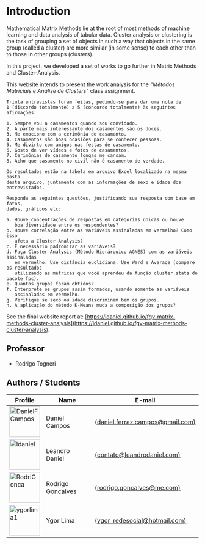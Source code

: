 # Introduction

Mathematical Matrix Methods lie at the root of most methods of machine learning and data analysis of tabular data. Cluster analysis or clustering is the task of grouping a set of objects in such a way that objects in the same group (called a cluster) are more similar (in some sense) to each other than to those in other groups (clusters).

In this project, we developed a set of works to go further in Matrix Methods and Cluster-Analysis.

This website intends to present the work analysis for the *"Métodos Matriciais e Análise de Clusters"* class assignment.

```
Trinta entrevistas foram feitas, pedindo-se para dar uma nota de 
1 (discordo totalmente) a 5 (concordo totalmente) às seguintes afirmações:

1. Sempre vou a casamentos quando sou convidado.
2. A parte mais interessante dos casamentos são os doces.
3. Me emociono com a cerimônia de casamento.
4. Casamentos são boas ocasiões para se conhecer pessoas.
5. Me divirto com amigos nas festas de casamento.
6. Gosto de ver vídeos e fotos de casamentos.
7. Cerimônias de casamento longas me cansam.
8. Acho que casamento no civil não é casamento de verdade.

Os resultados estão na tabela em arquivo Excel localizado na mesma pasta
deste arquivo, juntamente com as informações de sexo e idade dos entrevistados.

Responda as seguintes questões, justificando sua resposta com base em fatos, 
dados, gráficos etc:

a. Houve concentrações de respostas em categorias únicas ou houve 
   boa diversidade entre os respondentes?
b. Houve correlação entre as variáveis assinaladas em vermelho? Como isso 
   afeta a Cluster Analysis?
c. É necessário padronizar as variáveis?
d. Faça Cluster Analysis (Método Hierárquico AGNES) com as variáveis assinaladas 
   em vermelho. Use distância euclidiana. Use Ward e Average (compare os resultados 
   utilizando as métricas que você aprendeu da função cluster.stats do pacote fpc). 
e. Quantos grupos foram obtidos? 
f. Interprete os grupos assim formados, usando somente as variáveis 
   assinaladas em vermelho.
g. Verifique se sexo ou idade discriminam bem os grupos.
h. A aplicação do método K-Means muda a composição dos grupos?
```
See the final website report at: [https://ldaniel.github.io/fgv-matrix-methods-cluster-analysis](https://ldaniel.github.io/fgv-matrix-methods-cluster-analysis).

## Professor
- Rodrigo Togneri

## Authors / Students
|Profile|Name|E-mail|
|---|---|---|
|<a href="https://github.com/DanielFCampos"><img src="https://avatars2.githubusercontent.com/u/31582602?s=460&v=4" title="DanielFCampos" width="80" height="80"></a>|Daniel Campos|[(daniel.ferraz.campos@gmail.com)](daniel.ferraz.campos@gmail.com)|
|<a href="https://github.com/ldaniel"><img src="https://avatars2.githubusercontent.com/u/205534?s=460&v=4" title="ldaniel" width="80" height="80"></a>|Leandro Daniel|[(contato@leandrodaniel.com)](contato@leandrodaniel.com)|
|<a href="https://github.com/RodriGonca"><img src="https://avatars2.githubusercontent.com/u/50252438?s=460&v=4" title="RodriGonca" width="80" height="80"></a>|Rodrigo Goncalves|[(rodrigo.goncalves@me.com)](rodrigo.goncalves@me.com)|
|<a href="https://github.com/ygorlima1"><img src="https://avatars2.githubusercontent.com/u/52429828?s=460&v=4" title="ygorlima1" width="80" height="80"></a>|Ygor Lima|[(ygor_redesocial@hotmail.com)](ygor_redesocial@hotmail.com)|
